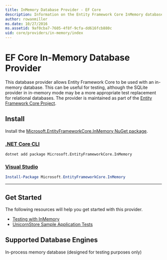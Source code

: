 ```yaml
---
title: InMemory Database Provider - EF Core
description: Information on the Entity Framework Core InMemory database provider
author: rowanmiller
ms.date: 10/27/2016
ms.assetid: 9af0cba7-7605-4f8f-9cfa-dd616fcb880c
uid: core/providers/in-memory/index
---
```

# EF Core In-Memory Database Provider

This database provider allows Entity Framework Core to be used with an in-memory database. This can be useful for testing, although the SQLite provider in in-memory mode may be a more appropriate test replacement for relational databases. The provider is maintained as part of the [Entity Framework Core Project](https://github.com/aspnet/EntityFrameworkCore).

## Install

Install the [Microsoft.EntityFrameworkCore.InMemory NuGet package](https://www.nuget.org/packages/Microsoft.EntityFrameworkCore.InMemory/).

### [.NET Core CLI](#tab/dotnet-core-cli)

```dotnetcli
dotnet add package Microsoft.EntityFrameworkCore.InMemory
```

### [Visual Studio](#tab/vs)

``` powershell
Install-Package Microsoft.EntityFrameworkCore.InMemory
```

***

## Get Started

The following resources will help you get started with this provider.

* [Testing with InMemory](../../miscellaneous/testing/in-memory.md)
* [UnicornStore Sample Application Tests](https://github.com/rowanmiller/UnicornStore/blob/master/UnicornStore/src/UnicornStore.Tests/Controllers/ShippingControllerTests.cs)

## Supported Database Engines

In-process memory database (designed for testing purposes only)
